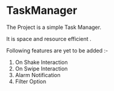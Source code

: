 # TaskManager

The Project is a simple Task Manager.

It is space and resource efficient .

Following features are yet to be added :-
1. On Shake Interaction
2. On Swipe Interaction
3. Alarm Notification
4. Filter Option
